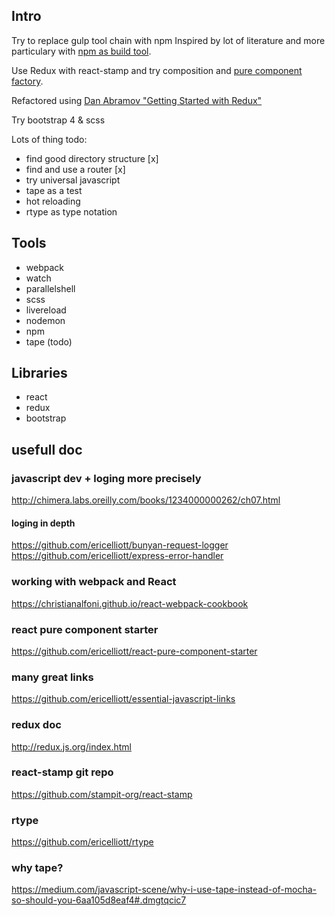 ## Intro
Try to replace gulp tool chain with npm
Inspired by lot of literature and more particulary with
[npm as build tool](http://blog.keithcirkel.co.uk/how-to-use-npm-as-a-build-tool).

Use Redux with react-stamp and try composition and [pure component factory](https://github.com/ericelliott/react-pure-component-starter).

Refactored using [Dan Abramov "Getting Started with Redux"](https://egghead.io/lessons/javascript-redux-the-single-immutable-state-tree)


Try bootstrap 4 & scss


Lots of thing todo:

* find good directory structure [x]
* find and use a router [x]
* try universal javascript
* tape as a test
* hot reloading
* rtype as type notation


## Tools

* webpack
* watch
* parallelshell
* scss
* livereload
* nodemon
* npm
* tape (todo)

## Libraries

* react
* redux
* bootstrap



## usefull doc

### javascript dev + loging more precisely
http://chimera.labs.oreilly.com/books/1234000000262/ch07.html

#### loging in depth
https://github.com/ericelliott/bunyan-request-logger
https://github.com/ericelliott/express-error-handler

### working with webpack and React
https://christianalfoni.github.io/react-webpack-cookbook


### react pure component starter
https://github.com/ericelliott/react-pure-component-starter

### many great links
https://github.com/ericelliott/essential-javascript-links

### redux doc
http://redux.js.org/index.html

### react-stamp git repo
https://github.com/stampit-org/react-stamp

### rtype
https://github.com/ericelliott/rtype


### why tape?
https://medium.com/javascript-scene/why-i-use-tape-instead-of-mocha-so-should-you-6aa105d8eaf4#.dmgtqcic7
